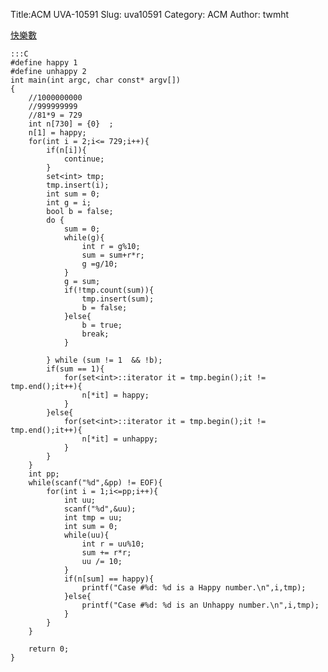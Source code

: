 Title:ACM UVA-10591
Slug: uva10591
Category: ACM
Author: twmht

[快樂數](http://luckycat.kshs.kh.edu.tw/homework/q10591.htm)

    :::C
    #define happy 1
    #define unhappy 2
    int main(int argc, char const* argv[])
    {
        //1000000000
        //999999999
        //81*9 = 729
        int n[730] = {0}  ;
        n[1] = happy;
        for(int i = 2;i<= 729;i++){ 
            if(n[i]){
                continue;
            }
            set<int> tmp;
            tmp.insert(i);
            int sum = 0;
            int g = i;
            bool b = false;
            do {
                sum = 0;
                while(g){
                    int r = g%10;
                    sum = sum+r*r;
                    g =g/10;
                }
                g = sum;
                if(!tmp.count(sum)){
                    tmp.insert(sum);
                    b = false;
                }else{
                    b = true;
                    break;
                }

            } while (sum != 1  && !b);
            if(sum == 1){
                for(set<int>::iterator it = tmp.begin();it != tmp.end();it++){
                    n[*it] = happy;
                }
            }else{
                for(set<int>::iterator it = tmp.begin();it != tmp.end();it++){
                    n[*it] = unhappy;
                }
            }
        }
        int pp;
        while(scanf("%d",&pp) != EOF){
            for(int i = 1;i<=pp;i++){
                int uu;
                scanf("%d",&uu);
                int tmp = uu;
                int sum = 0;
                while(uu){
                    int r = uu%10;
                    sum += r*r;
                    uu /= 10;
                }
                if(n[sum] == happy){
                    printf("Case #%d: %d is a Happy number.\n",i,tmp);
                }else{
                    printf("Case #%d: %d is an Unhappy number.\n",i,tmp);
                }
            }
        }

        return 0;
    }

